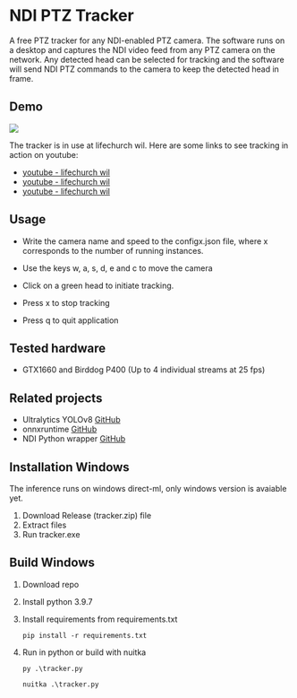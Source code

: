 # NDI PTZ Tracker

A free PTZ tracker for any NDI-enabled PTZ camera. The software runs on a desktop and captures the NDI video feed from any PTZ camera on the network. Any detected head can be selected for tracking and the software will send NDI PTZ commands to the camera to keep the detected head in frame.

## Demo

![](https://raw.githubusercontent.com/openfort/NDI-PTZ-Tracker/main/images/demo.jpg?token=GHSAT0AAAAAACT7K7YGUVJPVYDSF5SJXWPSZTYJUCA)

The tracker is in use at lifechurch wil. Here are some links to see tracking in action on youtube:

- [youtube - lifechurch wil](https://youtu.be/Er5B_IqR304?t=710)
- [youtube - lifechurch wil](https://youtu.be/-PTu4VsTdoA?t=1350)
- [youtube - lifechurch wil](https://youtu.be/pv6bBC2xMHI?t=1510)

## Usage

- Write the camera name and speed to the configx.json file, where x corresponds to the number of running instances.

- Use the keys w, a, s, d, e and c to move the camera

- Click on a green head to initiate tracking.

- Press x to stop tracking

- Press q to quit application

## Tested hardware

- GTX1660 and Birddog P400 (Up to 4 individual streams at 25 fps)

## Related projects

- Ultralytics YOLOv8 [GitHub](https://github.com/ultralytics/ultralytics)
- onnxruntime [GitHub](https://github.com/microsoft/onnxruntime)
- NDI Python wrapper [GitHub](https://github.com/buresu/ndi-python)

## Installation Windows

The inference runs on windows direct-ml, only windows version is avaiable yet.

1. Download Release (tracker.zip) file
2. Extract files
3. Run tracker.exe

## Build Windows

1. Download repo

2. Install python 3.9.7

3. Install requirements from requirements.txt
   
   `pip install -r requirements.txt`

4. Run in python or build with nuitka
   
   `py .\tracker.py`
   
   `nuitka .\tracker.py`
